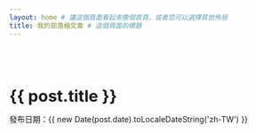 ```yaml
---
layout: home # 讓這個頁面看起來像個首頁，或者您可以選擇其他佈局
title: 我的部落格文章 # 這個頁面的標題
---
```


<script setup>
// 這裡會把剛剛在 posts.data.ts 整理好的文章資料載入進來
// @ts-ignore
import { data as posts } from '../.vitepress/theme/posts.data.ts' // 載入文章資料

import { useData } from 'vitepress' // 載入 VitePress 的資料工具
const { site } = useData() // 取得網站基本資訊，可以用來處理網址
</script>

<div class="blog-list">
  <div v-for="post in posts" :key="post.url" class="post-item">
    <h2>
      <a :href="site.base + post.url.replace('.html', '')">
        {{ post.title }}
      </a>
    </h2>
    <p v-if="post.date">
      發布日期：{{ new Date(post.date).toLocaleDateString('zh-TW') }}
    </p>
  </div>
</div>

<style scoped>
.blog-list {
  max-width: 768px;
  margin: 0 auto;
  padding: 2rem 0;
}
.post-item {
  margin-bottom: 2rem;
  border-bottom: 1px dashed var(--vp-c-divider);
  padding-bottom: 1.5rem;
}
.post-item h2 {
  font-size: 1.8rem;
  margin-bottom: 0.5rem;
}
.post-item h2 a {
  color: var(--vp-c-text-1);
  text-decoration: none;
}
.post-item h2 a:hover {
  color: var(--vp-c-brand-1);
}
.post-item p {
  color: var(--vp-c-text-2);
  line-height: 1.6;
}
</style>
